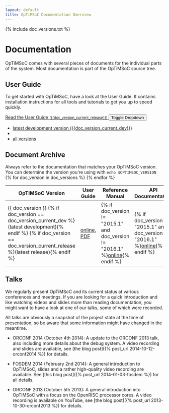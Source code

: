 ```yaml
---
layout: default
title: OpTiMSoC Documentation Overview
---
```

{% include doc_versions.txt %}

# Documentation

OpTiMSoC comes with several pieces of documents for the individual parts of the system.
Most documentation is part of the OpTiMSoC source tree.

## User Guide

To get started with OpTiMSoC, have a look at the User Guide. It contains
installation instructions for all tools and tutorials to get you up to speed
quickly.

<div class="btn-group">
  <a class="btn btn-primary"
     href="/docs/{{doc_version_current_release}}/user-guide/chap_introduction.html"
     role="button">
    <span class="glyphicon glyphicon-book" aria-hidden="true"></span> Read the User Guide <small>({{doc_version_current_release}})</small>
  </a>

  <button type="button" class="btn btn-primary dropdown-toggle" data-toggle="dropdown" aria-haspopup="true" aria-expanded="false">
    <span class="caret"></span>
    <span class="sr-only">Toggle Dropdown</span>
  </button>
  <ul class="dropdown-menu">
    <li>
      <a href="/docs/{{doc_version_current_dev}}/user-guide/chap_introduction.html">latest development version ({{doc_version_current_dev}})</a>
    </li>
    <li role="separator" class="divider"></li>
    <li><a href="#document-archive">all versions</a></li>
  </ul>
</div>

## Document Archive
<div class="alert alert-warning">
Always refer to the documentation that matches your OpTiMSoC version.
You can determine the version you're using with <code>echo $OPTIMSOC_VERSION</code>
</div>

<table class="table table-striped">
  <thead>
    <tr>
      <th>OpTiMSoC Version</th>
      <th>User Guide</th>
      <th>Reference Manual</th>
      <th>API Documentation</th>
    </tr>
  </thead>
  {% for doc_version in doc_versions %}
    <tr>
      <td>
        {{ doc_version }}
        {% if doc_version == doc_version_current_dev %}(latest development){% endif %}
        {% if doc_version == doc_version_current_release %}(latest release){% endif %}
      </td>
      <td><a href="/docs/{{ doc_version }}/user-guide/chap_introduction.html">online</a>,
	  <a href="/docs/{{ doc_version }}/user-guide.pdf">PDF</a></td>
      <td>{% if doc_version != "2015.1" and doc_version != "2016.1" %}<a href="/docs/{{ doc_version }}/refman/index.html">online</a>{% endif %}</td>
      <td>{% if doc_version != "2015.1" and doc_version != "2016.1" %}<a href="/docs/{{ doc_version }}/api/index.html">online</a>{% endif %}</td>
    </tr>
  {% endfor %}
</table>

## Talks

We regularly present OpTiMSoC and its current status at various conferences
and meetings. If you are looking for a quick introduction and like watching
videos and slides more than reading documentation, you might want to have a
look at one of our talks, some of which were recorded.

All talks are obviously a snapshot of the project state at the time of
presentation, so be aware that some information might have changed in the
meantime.

 * ORCONF 2014 (October 4th 2014): A update to the ORCONF 2013 talk, also
   including more details about the debug system. A video recording and slides
   are available, see [the blog post]({% post_url 2014-10-12-orconf2014 %}) for
   details.

 * FOSDEM 2014 (February 2nd 2014): A general introduction to OpTiMSoC, slides
   and a rather high-quality video recording are available. See
   [this blog post]({% post_url 2014-01-03-fosdem %}) for all details.

 * ORCONF 2013 (October 5th 2013): A general introduction into OpTiMSoC with a
   focus on the OpenRISC processor cores. A video recording is available on
   YouTube, see [the blog post]({% post_url 2013-10-30-orconf2013 %}) for
   details.

